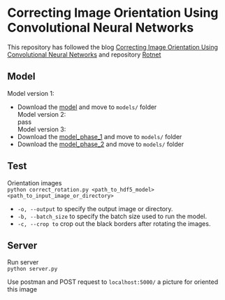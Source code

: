 # Correcting Image Orientation Using Convolutional Neural Networks

This repository has followed the blog [Correcting Image Orientation Using Convolutional Neural Networks](https://d4nst.github.io/2017/01/12/image-orientation/) and repository [Rotnet](https://github.com/d4nst/RotNet)

## Model

Model version 1:
- Download the [model](https://drive.google.com/file/d/1-xWzmqLurACR5xhTutGmnfTdCSEtFVFe/view?usp=sharing) and move to `models/` folder  
Model version 2:  
pass  
Model version 3:  
- Download the [model_phase_1](https://drive.google.com/file/d/10UlLFhwh_FyT6EGU73-3qAq2UJsCYwKR/view?usp=sharing) and move to `models/` folder
- Download the [model_phase_2](https://drive.google.com/file/d/106x58v3T_ztFexJROOEbZIPuTnAtDCM3/view?usp=sharing) and move to `models/` folder
## Test

Orientation images  
`python correct_rotation.py <path_to_hdf5_model> <path_to_input_image_or_directory>`  

- `-o, --output` to specify the output image or directory.  
- `-b, --batch_size` to specify the batch size used to run the model.  
- `-c, --crop to` crop out the black borders after rotating the images.  

## Server

Run server  
`python server.py`

Use postman and POST request to `localhost:5000/` a picture for oriented this image  
